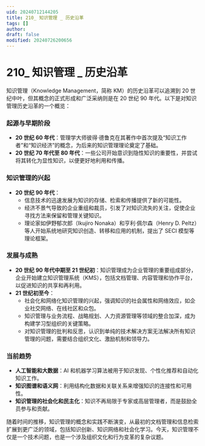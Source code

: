 ```yaml
---
uid: 20240712144205
title: 210_ 知识管理 _ 历史沿革
tags: []
author: 
draft: false
modified: 20240726200656
---
```


# 210_ 知识管理 _ 历史沿革

知识管理（Knowledge Management，简称 KM）的历史沿革可以追溯到 20 世纪中叶，但其概念的正式形成和广泛采纳则是在 20 世纪 90 年代。以下是对知识管理历史沿革的一个概览：

### 起源与早期阶段

- **20 世纪 60 年代**：管理学大师彼得·德鲁克在其著作中首次提及“知识工作者”和“知识经济”的概念，为后来的知识管理理论奠定了基础。
- **20 世纪 70 年代至 80 年代**：一些公司开始意识到隐性知识的重要性，并尝试将其转化为显性知识，以便更好地利用和传播。

### 知识管理的兴起

- **20 世纪 90 年代**：
  - 信息技术的迅速发展为知识的存储、检索和传播提供了新的可能性。
  - 经济不景气导致的企业重组和裁员，引发了对知识流失的关注，促使企业寻找方法来保留和管理关键知识。
  - 理论家如伊野郁次郎（Ikujiro Nonaka）和亨利·佩尔森（Henry D. Peltz）等人开始系统地研究知识创造、转移和应用的机制，提出了 SECI 模型等理论框架。

### 发展与成熟

- **20 世纪 90 年代中期至 21 世纪初**：知识管理成为企业管理的重要组成部分，企业开始建立知识管理系统（KMS），包括文档管理、内容管理和协作平台，以促进知识的共享和再利用。
- **21 世纪初至今**：
  - 社会化和网络化知识管理的兴起，强调知识的社会属性和网络效应，如企业社交网络、在线社区和众包。
  - 知识管理与业务流程、战略规划、人力资源管理等领域的整合加深，成为构建学习型组织的关键策略。
  - 对知识管理的批判和反思，认识到单纯的技术解决方案无法解决所有知识管理的问题，需要结合组织文化、激励机制和领导力。

### 当前趋势

- **人工智能和大数据**：AI 和机器学习算法被用于知识发现、个性化推荐和自动化知识工作。
- **知识图谱和语义网**：利用结构化数据和关联关系来增强知识的连接性和可用性。
- **知识管理的社会化和民主化**：知识不再局限于专家或高层管理者，而是鼓励全员参与和贡献。

随着时间的推移，知识管理的概念和实践不断演变，从最初的文档管理和信息检索扩展到更广泛的领域，包括知识创新、知识网络和社会化学习。今天，知识管理不仅是一个技术问题，也是一个涉及组织文化和行为变革的复杂议题。